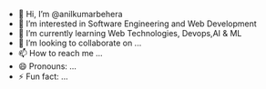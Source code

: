 - 👋 Hi, I’m @anilkumarbehera
- 👀 I’m interested in Software Engineering and Web Development
- 🌱 I’m currently learning Web Technologies, Devops,AI & ML
- 💞️ I’m looking to collaborate on ...
- 📫 How to reach me ...
- 😄 Pronouns: ...
- ⚡ Fun fact: ...

<!---
anilkumarbehera/anilkumarbehera is a ✨ special ✨ repository because its `README.md` (this file) appears on your GitHub profile.
You can click the Preview link to take a look at your changes.
--->
